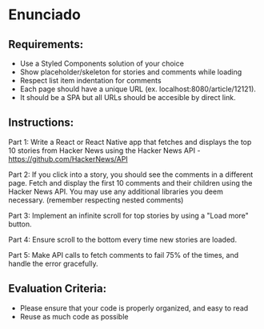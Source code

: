 # Enunciado

## Requirements:
- Use a Styled Components solution of your choice
- Show placeholder/skeleton for stories and comments while loading
- Respect list item indentation for comments
- Each page should have a unique URL (ex. localhost:8080/article/12121).
- It should be a SPA but all URLs should be accesible by direct link.

## Instructions:

Part 1: Write a React or React Native app that fetches and displays the top 10 stories from Hacker News using the Hacker News API - https://github.com/HackerNews/API

Part 2: If you click into a story, you should see the comments in a different page.
Fetch and display the first 10 comments and their children using the Hacker News API.
You may use any additional libraries you deem necessary. (remember respecting nested comments)

Part 3: Implement an infinite scroll for top stories by using a "Load more" button.

Part 4: Ensure scroll to the bottom every time new stories are loaded.

Part 5: Make API calls to fetch comments to fail 75% of the times, and handle the error gracefully.

## Evaluation Criteria:

- Please ensure that your code is properly organized, and easy to read
- Reuse as much code as possible